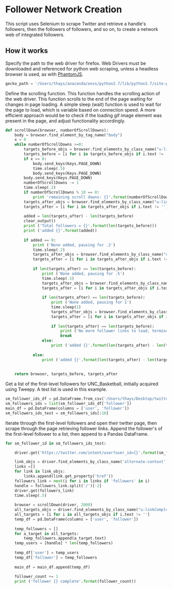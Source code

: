 # Follower Network Creation

This script uses Selenium to scrape Twitter and retrieve a handle's followers, then the followers of followers, and so on, to create a network web of integrated followers.


## How it works

Specify the path to the web driver for firefox.  Web Drivers must be downloaded and referenced for python web scraping, unless a headless browser is used, as with [PhantomJS](http://phantomjs.org/).
```python
gecko_path = '/Users/thays/anaconda/envs/python2.7/lib/python2.7/site-packages/selenium'
```

Define the scrolling function.  This function handles the scrolling action of the web driver.  This function scrolls to the end of the page waiting for changes in page loading. A simple sleep (wait) function is used to wait for the page to load, which is variable based on connection speed. A more efficient approach would be to check if the loading gif image element was present in the page, and adjust functionality accordingly.
```python
def scrollDown(browser, numberOfScrollDowns):
    body = browser.find_element_by_tag_name("body")
    x = 0
    while numberOfScrollDowns >=0:
        targets_before_objs = browser.find_elements_by_class_name("u-linkComplex-target")
        targets_before = [i for i in targets_before_objs if i.text != '']
        if x == 0:
            body.send_keys(Keys.PAGE_DOWN)
            time.sleep(.5)
            body.send_keys(Keys.PAGE_DOWN)
        body.send_keys(Keys.PAGE_DOWN)
        numberOfScrollDowns -= 1
        time.sleep(.2)
        if numberOfScrollDowns % 10 == 0:
            print 'remaining scroll downs: {}'.format(numberOfScrollDowns)
        targets_after_objs = browser.find_elements_by_class_name("u-linkComplex-target")
        targets_after = [i for i in targets_after_objs if i.text != '']
        
        added = len(targets_after) - len(targets_before)
        clear_output()
        print ('Total followers = {}'.format(len(targets_before)))
        print ('added {}'.format(added))
        
        if added == 0:
            print ('None added, pausing for .2')
            time.sleep(.2)
            targets_after_objs = browser.find_elements_by_class_name("u-linkComplex-target")
            targets_after = [i for i in targets_after_objs if i.text != '']
            
            if len(targets_after) == len(targets_before):
                print ('None added, pausing for .5')
                time.sleep(.5)
                targets_after_objs = browser.find_elements_by_class_name("u-linkComplex-target")
                targets_after = [i for i in targets_after_objs if i.text != '']
                
                if len(targets_after) == len(targets_before):
                    print ('None added, pausing for 1')
                    time.sleep(1)
                    targets_after_objs = browser.find_elements_by_class_name("u-linkComplex-target")
                    targets_after = [i for i in targets_after_objs if i.text != '']
      
                    if len(targets_after) == len(targets_before):
                        print ('No more follower links to load, terminating')
                        break           
                else:
                    print ('added {}'.format(len(targets_after) - len(targets_before)))
                    
            else:
                print ('added {}'.format(len(targets_after) - len(targets_before)))
                
            
    return browser, targets_before, targets_after
```

Get a list of the first-level followers for UNC_Basketball, initially acquired using Tweepy. A test list is used in this example.
```python
sm_follower_ids_df = pd.DataFrame.from_csv('/Users/thays/Desktop/twitter_influencer_search_engine/sm_followers.csv')
sm_followers_ids = list(sm_follower_ids_df['follower'])
main_df = pd.DataFrame(columns = ['user', 'follower'])
sm_followers_ids_test = sm_followers_ids[:10]
```

Iterate through the first-level followers and open their twitter page, then scrape through the page retrieving follower links.  Append the follower's of the first-level follower to a list, then append to a Pandas DataFrame.
```python
for sm_follower_id in sm_followers_ids_test:

    driver.get('https://twitter.com/intent/user?user_id={}'.format(sm_follower_id))

    link_objs = driver.find_elements_by_class_name('alternate-context')
    links =[]
    for link in link_objs:
        links.append(link.get_property('href'))
    followers_link = next(i for i in links if 'followers' in i)
    handle = followers_link.split('/')[-2]
    driver.get(followers_link)
    time.sleep(.5)
    
    browser = scrollDown(driver, 2000)
    all_targets_objs = driver.find_elements_by_class_name("u-linkComplex-target")[12:]
    all_targets = [i for i in all_targets_objs if i.text != '']
    temp_df = pd.DataFrame(columns = ['user', 'follower'])
    
    temp_followers = []
    for a_target in all_targets:
        temp_followers.append(a_target.text)
    temp_users = [handle] * len(temp_followers)
    
    temp_df['user'] = temp_users
    temp_df['follower'] = temp_followers
    
    main_df = main_df.append(temp_df)
    
    follower_count += 1
    print ('follower {} complete'.format(follower_count))
```
